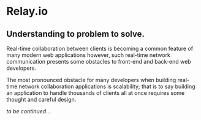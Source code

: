 # Relay.io

## Understanding to problem to solve.

Real-time collaboration between clients is becoming a common feature of many modern web applications however, such real-time network communication presents some obstacles to front-end and back-end web developers.  

The most pronounced obstacle for many developers when building real-time network collaboration applications is scalability; that is to say building an application to handle thousands of clients all at once requires some thought and careful design.  

*to be continued...*